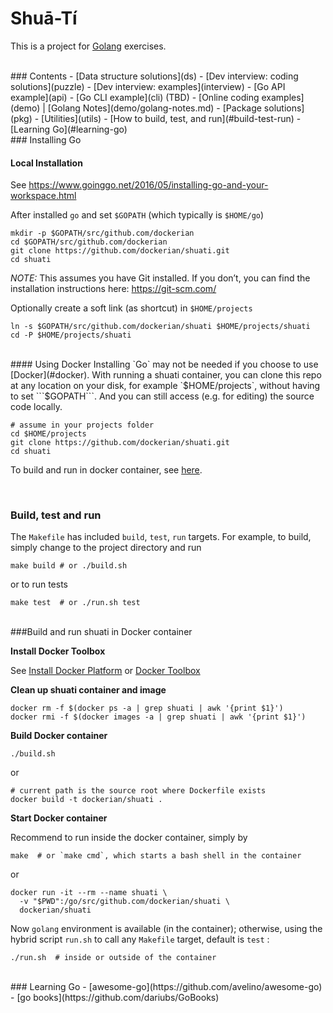 # Shuā-Tí

This is a project for [Golang](https://golang.org/) exercises.



<br/>
### Contents
- [Data structure solutions](ds)
- [Dev interview: coding solutions](puzzle)
- [Dev interview: examples](interview)
- [Go API example](api)
- [Go CLI example](cli) (TBD)
- [Online coding examples](demo) | [Golang Notes](demo/golang-notes.md)
- [Package solutions](pkg)
- [Utilities](utils)
- [How to build, test, and run](#build-test-run)
- [Learning Go](#learning-go)


<br/>
### Installing Go

#### Local Installation
See https://www.goinggo.net/2016/05/installing-go-and-your-workspace.html

After installed `go` and set `$GOPATH` (which typically is `$HOME/go`)

```
mkdir -p $GOPATH/src/github.com/dockerian
cd $GOPATH/src/github.com/dockerian
git clone https://github.com/dockerian/shuati.git
cd shuati
```

*NOTE:* This assumes you have Git installed.  If you don’t, you can find the installation instructions here: https://git-scm.com/

Optionally create a soft link (as shortcut) in `$HOME/projects`

```
ln -s $GOPATH/src/github.com/dockerian/shuati $HOME/projects/shuati
cd -P $HOME/projects/shuati
```



<br/>
#### Using Docker
Installing `Go` may not be needed if you choose to use [Docker](#docker). With running a shuati container, you can clone this repo at any location on your disk, for example `$HOME/projects`, without having to set ```$GOPATH```. And you can still access (e.g. for editing) the source code locally.

```
# assume in your projects folder
cd $HOME/projects
git clone https://github.com/dockerian/shuati.git
cd shuati
```

To build and run in docker container, see [here](#docker).



<br/><a name="build-test-run"></a>
### Build, test and run

The `Makefile` has included `build`, `test`, `run` targets. For example, to build, simply change to the project directory and run

```
make build # or ./build.sh
```

or to run tests

```
make test  # or ./run.sh test
```


<br/>
###<a name="docker"></a>Build and run shuati in Docker container

**Install Docker Toolbox**  

See
[Install Docker Platform](https://www.docker.com/products/overview#/install_the_platform)
or
[Docker Toolbox](https://www.docker.com/products/docker-toolbox)


**Clean up shuati container and image**

```
docker rm -f $(docker ps -a | grep shuati | awk '{print $1}')
docker rmi -f $(docker images -a | grep shuati | awk '{print $1}')
```


**Build Docker container**

```
./build.sh
```

or

```
# current path is the source root where Dockerfile exists
docker build -t dockerian/shuati .
```


**Start Docker container**

Recommend to run inside the docker container, simply by

```
make  # or `make cmd`, which starts a bash shell in the container
```

or

```
docker run -it --rm --name shuati \
  -v "$PWD":/go/src/github.com/dockerian/shuati \
  dockerian/shuati

```

Now `golang` environment is available (in the container);
otherwise, using the hybrid script `run.sh` to call any `Makefile` target,
default is `test` :

```
./run.sh  # inside or outside of the container
```


<br/>
### Learning Go
- [awesome-go](https://github.com/avelino/awesome-go)
- [go books](https://github.com/dariubs/GoBooks)
